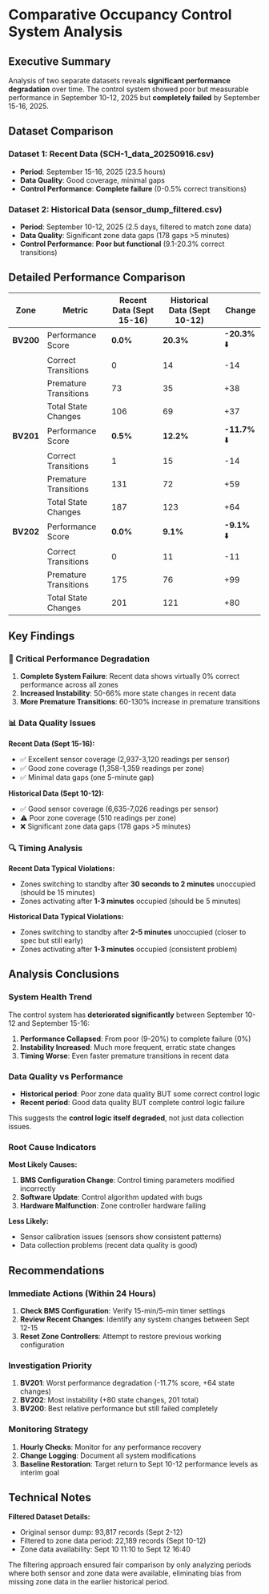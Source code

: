 # Comparative Occupancy Control System Analysis

## Executive Summary

Analysis of two separate datasets reveals **significant performance degradation** over time. The control system showed poor but measurable performance in September 10-12, 2025 but **completely failed** by September 15-16, 2025.

## Dataset Comparison

### Dataset 1: Recent Data (SCH-1_data_20250916.csv)
- **Period**: September 15-16, 2025 (23.5 hours)
- **Data Quality**: Good coverage, minimal gaps
- **Control Performance**: **Complete failure** (0-0.5% correct transitions)

### Dataset 2: Historical Data (sensor_dump_filtered.csv)
- **Period**: September 10-12, 2025 (2.5 days, filtered to match zone data)
- **Data Quality**: Significant zone data gaps (178 gaps >5 minutes)
- **Control Performance**: **Poor but functional** (9.1-20.3% correct transitions)

## Detailed Performance Comparison

| Zone | Metric | Recent Data (Sept 15-16) | Historical Data (Sept 10-12) | Change |
|------|--------|---------------------------|-------------------------------|---------|
| **BV200** | Performance Score | **0.0%** | **20.3%** | **-20.3%** ⬇️ |
| | Correct Transitions | 0 | 14 | -14 |
| | Premature Transitions | 73 | 35 | +38 |
| | Total State Changes | 106 | 69 | +37 |
| **BV201** | Performance Score | **0.5%** | **12.2%** | **-11.7%** ⬇️ |
| | Correct Transitions | 1 | 15 | -14 |
| | Premature Transitions | 131 | 72 | +59 |
| | Total State Changes | 187 | 123 | +64 |
| **BV202** | Performance Score | **0.0%** | **9.1%** | **-9.1%** ⬇️ |
| | Correct Transitions | 0 | 11 | -11 |
| | Premature Transitions | 175 | 76 | +99 |
| | Total State Changes | 201 | 121 | +80 |

## Key Findings

### 🚨 Critical Performance Degradation
1. **Complete System Failure**: Recent data shows virtually 0% correct performance across all zones
2. **Increased Instability**: 50-66% more state changes in recent data
3. **More Premature Transitions**: 60-130% increase in premature transitions

### 📊 Data Quality Issues
**Recent Data (Sept 15-16):**
- ✅ Excellent sensor coverage (2,937-3,120 readings per sensor)
- ✅ Good zone coverage (1,358-1,359 readings per zone)
- ✅ Minimal data gaps (one 5-minute gap)

**Historical Data (Sept 10-12):**
- ✅ Good sensor coverage (6,635-7,026 readings per sensor)
- ⚠️ Poor zone coverage (510 readings per zone)
- ❌ Significant zone data gaps (178 gaps >5 minutes)

### 🔍 Timing Analysis
**Recent Data Typical Violations:**
- Zones switching to standby after **30 seconds to 2 minutes** unoccupied (should be 15 minutes)
- Zones activating after **1-3 minutes** occupied (should be 5 minutes)

**Historical Data Typical Violations:**
- Zones switching to standby after **2-5 minutes** unoccupied (closer to spec but still early)
- Zones activating after **1-3 minutes** occupied (consistent problem)

## Analysis Conclusions

### System Health Trend
The control system has **deteriorated significantly** between September 10-12 and September 15-16:

1. **Performance Collapsed**: From poor (9-20%) to complete failure (0%)
2. **Instability Increased**: Much more frequent, erratic state changes
3. **Timing Worse**: Even faster premature transitions in recent data

### Data Quality vs Performance
- **Historical period**: Poor zone data quality BUT some correct control logic
- **Recent period**: Good data quality BUT complete control logic failure

This suggests the **control logic itself degraded**, not just data collection issues.

### Root Cause Indicators

**Most Likely Causes:**
1. **BMS Configuration Change**: Control timing parameters modified incorrectly
2. **Software Update**: Control algorithm updated with bugs
3. **Hardware Malfunction**: Zone controller hardware failing

**Less Likely:**
- Sensor calibration issues (sensors show consistent patterns)
- Data collection problems (recent data quality is good)

## Recommendations

### Immediate Actions (Within 24 Hours)
1. **Check BMS Configuration**: Verify 15-min/5-min timer settings
2. **Review Recent Changes**: Identify any system changes between Sept 12-15
3. **Reset Zone Controllers**: Attempt to restore previous working configuration

### Investigation Priority
1. **BV201**: Worst performance degradation (-11.7% score, +64 state changes)
2. **BV202**: Most instability (+80 state changes, 201 total)
3. **BV200**: Best relative performance but still failed completely

### Monitoring Strategy
1. **Hourly Checks**: Monitor for any performance recovery
2. **Change Logging**: Document all system modifications
3. **Baseline Restoration**: Target return to Sept 10-12 performance levels as interim goal

## Technical Notes

**Filtered Dataset Details:**
- Original sensor dump: 93,817 records (Sept 2-12)
- Filtered to zone data period: 22,189 records (Sept 10-12)
- Zone data availability: Sept 10 11:10 to Sept 12 16:40

The filtering approach ensured fair comparison by only analyzing periods where both sensor and zone data were available, eliminating bias from missing zone data in the earlier historical period.